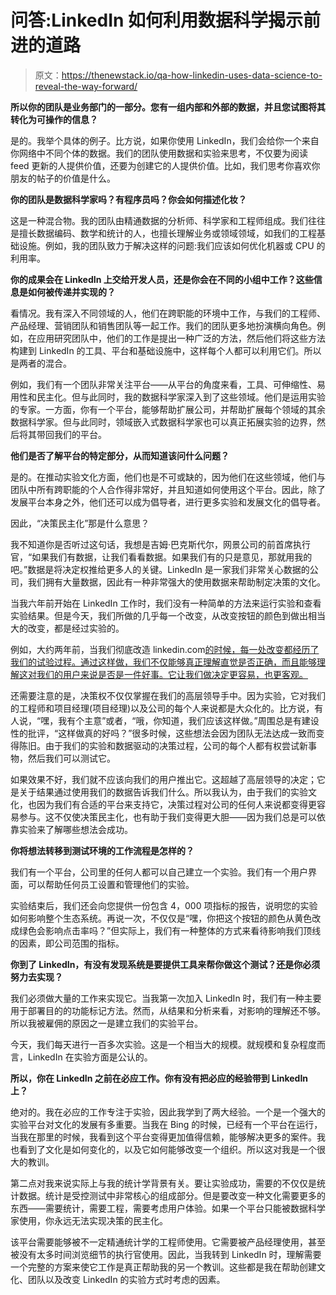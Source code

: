 # 问答:LinkedIn 如何利用数据科学揭示前进的道路

> 原文：<https://thenewstack.io/qa-how-linkedin-uses-data-science-to-reveal-the-way-forward/>

**所以你的团队是业务部门的一部分。您有一组内部和外部的数据，并且您试图将其转化为可操作的信息？**

是的。我举个具体的例子。比方说，如果你使用 LinkedIn，我们会给你一个来自你网络中不同个体的数据。我们的团队使用数据和实验来思考，不仅要为阅读 feed 更新的人提供价值，还要为创建它的人提供价值。比如，我们思考你喜欢你朋友的帖子的价值是什么。

**你的团队是数据科学家吗？有程序员吗？你会如何描述化妆？**

这是一种混合物。我的团队由精通数据的分析师、科学家和工程师组成。我们往往是擅长数据编码、数学和统计的人，也擅长理解业务或领域领域，如我们的工程基础设施。例如，我的团队致力于解决这样的问题:我们应该如何优化机器或 CPU 的利用率。

**你的成果会在 LinkedIn 上交给开发人员，还是你会在不同的小组中工作？这些信息是如何被传递并实现的？**

看情况。我有深入不同领域的人，他们在跨职能的环境中工作，与我们的工程师、产品经理、营销团队和销售团队等一起工作。我们的团队更多地扮演横向角色。例如，在应用研究团队中，他们的工作是提出一种广泛的方法，然后他们将这些方法构建到 LinkedIn 的工具、平台和基础设施中，这样每个人都可以利用它们。所以是两者的混合。

例如，我们有一个团队非常关注平台——从平台的角度来看，工具、可伸缩性、易用性和民主化。但与此同时，我的数据科学家深入到了这些领域。他们是运用实验的专家。一方面，你有一个平台，能够帮助扩展公司，并帮助扩展每个领域的其余数据科学家。但与此同时，领域嵌入式数据科学家也可以真正拓展实验的边界，然后将其带回我们的平台。

**他们是否了解平台的特定部分，从而知道该问什么问题？**

是的。在推动实验文化方面，他们也是不可或缺的，因为他们在这些领域，他们与团队中所有跨职能的个人合作得非常好，并且知道如何使用这个平台。因此，除了发展平台本身之外，他们还可以成为倡导者，进行更多实验和发展文化的倡导者。

因此，“决策民主化”那是什么意思？

我不知道你是否听过这句话，我想是吉姆·巴克斯代尔，网景公司的前首席执行官，“如果我们有数据，让我们看看数据。如果我们有的只是意见，那就用我的吧。”数据是将决定权推给更多人的关键。LinkedIn 是一家我们非常关心数据的公司，我们拥有大量数据，因此有一种非常强大的使用数据来帮助制定决策的文化。

当我六年前开始在 LinkedIn 工作时，我们没有一种简单的方法来运行实验和查看实验结果。但是今天，我们所做的几乎每一个改变，从改变按钮的颜色到做出相当大的改变，都是经过实验的。

例如，大约两年前，当我们彻底改造 linkedin.com[的时候，每一处改变都经历了我们的试验过程。通过这样做，我们不仅能够真正理解直觉是否正确，而且能够理解这对我们的用户来说是否是一件好事。它让我们做决定更容易，也更客观。](http://linkedin.com/)

还需要注意的是，决策权不仅仅掌握在我们的高层领导手中。因为实验，它对我们的工程师和项目经理(项目经理)以及公司的每个人来说都是大众化的。比方说，有人说，“嘿，我有个主意”或者，“哦，你知道，我们应该这样做。”周围总是有建设性的批评，“这样做真的好吗？”很多时候，这些想法会因为团队无法达成一致而变得陈旧。由于我们的实验和数据驱动的决策过程，公司的每个人都有权尝试新事物，然后我们可以测试它。

如果效果不好，我们就不应该向我们的用户推出它。这超越了高层领导的决定；它是关于结果通过使用我们的数据告诉我们什么。所以我认为，由于我们的实验文化，也因为我们有合适的平台来支持它，决策过程对公司的任何人来说都变得更容易参与。这不仅使决策民主化，也有助于我们变得更大胆——因为我们总是可以依靠实验来了解哪些想法会成功。

**你将想法转移到测试环境的工作流程是怎样的？**

我们有一个平台，公司里的任何人都可以自己建立一个实验。我们有一个用户界面，可以帮助任何员工设置和管理他们的实验。

实验结束后，我们还会向您提供一份包含 4，000 项指标的报告，说明您的实验如何影响整个生态系统。再说一次，不仅仅是“嘿，你把这个按钮的颜色从黄色改成绿色会影响点击率吗？”但实际上，我们有一种整体的方式来看待影响我们顶线的因素，即公司范围的指标。

**你到了 LinkedIn，有没有发现系统是要提供工具来帮你做这个测试？还是你必须努力去实现？**

我们必须做大量的工作来实现它。当我第一次加入 LinkedIn 时，我们有一种主要用于部署目的的功能标记方法。然而，从结果和分析来看，对影响的理解还不够。所以我被雇佣的原因之一是建立我们的实验平台。

今天，我们每天进行一百多次实验。这是一个相当大的规模。就规模和复杂程度而言，LinkedIn 在实验方面是公认的。

**所以，你在 LinkedIn 之前在必应工作。你有没有把必应的经验带到 LinkedIn 上？**

绝对的。我在必应的工作专注于实验，因此我学到了两大经验。一个是一个强大的实验平台对文化的发展有多重要。当我在 Bing 的时候，已经有一个平台在运行，当我在那里的时候，我看到这个平台变得更加值得信赖，能够解决更多的案件。我也看到了文化是如何变化的，以及它如何能够改变一个组织。所以这对我是一个很大的教训。

第二点对我来说实际上与我的统计学背景有关。要让实验成功，需要的不仅仅是统计数据。统计是受控测试中非常核心的组成部分。但是要改变一种文化需要更多的东西——需要统计，需要工程，需要考虑用户体验。如果一个平台只能被数据科学家使用，你永远无法实现决策的民主化。

该平台需要能够被不一定精通统计学的工程师使用。它需要被产品经理使用，甚至被没有太多时间浏览细节的执行官使用。因此，当我转到 LinkedIn 时，理解需要一个完整的方案来使它工作是真正帮助我的另一个教训。这些都是我在帮助创建文化、团队以及改变 LinkedIn 的实验方式时考虑的因素。